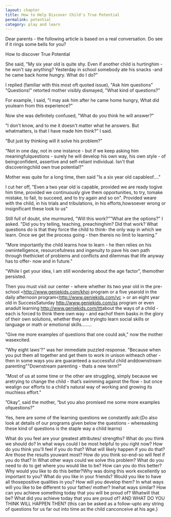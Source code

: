 ```yaml
---
layout: chapter
title: How to Help Discover Child's True Potential
permalink: potential
category: play and learn
---
```


Dear parents - the following article is based on a real conversation. Do see if it rings some bells for you?

How to discover True Potential

She said, "My six year old is quite shy. Even if another child is hurtinghim - he won't say anything? Yesterday in school somebody ate his snacks -and he came back home hungry. What do I do?”

I replied (familiar with this most oft quoted issue), "Ask him questions"
"Questions!" retorted mother visibly dismayed, "What kind of questions?”

For example, I said, "I may ask him after he came home hungry, What did youlearn from this experience?"

Now she was definitely confused, "What do you think he will answer?"

"I don't know, and to me it doesn't matter what he answers. But whatmatters, is that I have made him think?” I said.

"But just by thinking will it solve his problem?"

"Not in one day, not in one instance - but if we keep asking him meaningfulquestions - surely he will develop his own way, his own style - of beingconfident, assertive and self-reliant individual. Isn't that discoveringchild own true potential?"

Mother was quite for a long time, then said "Is a six year old capableof...."

I cut her off, "Even a two year old is capable, provided we are ready togive him time, provided we continuously give them opportunities, to try, tomake mistake, to fail, to succeed, and to try again and so on". Provided weare with the child, in his trials and tribulations, in his efforts,howsoever wrong or insignificant these look to us"

Still full of doubt, she murmured, "Will this work?""What are the options?" I asked. "Did you try telling, teaching, preachinghim? Did that work? What questions do is that they force the child to think- the only way in which we learn. Once we get the process going - then thereis no limit to learning.”

"More importantly the child learns how to learn - he then relies on his ownintelligence, resourcefulness and ingenuity to pave his own path through thethicket of problems and conflicts and dilemmas that life anyway has to offer- now and in future."

"While I get your idea, I am still wondering about the age factor", themother persisted.

Then you must visit our center - where whether its two year old in the pre-school <<http://www.geniekids.com/khoj> program or a five yearold in the daily afternoon program<http://www.geniekids.com/yc > or an eight year old in SuccessSaturday <http://www.geniekids.com/ss> program or even anadult learning <http://www.geniekids.com/ttt>about the ways of a child - each is forced to think there own way - and eachof them basks in the glory of their own solutions, whether they are tryingto learn social skills or language or math or emotional skills........

"Give me more examples of questions that one could ask," now the mother wasexcited.

”Why eight laws'?" was her immediate puzzled response.
"Because when you put them all together and get them to work in unison witheach other - then in some ways you are guaranteed a successful child anddownstream parenting""Downstream parenting - thats a new term?"

"Most of us at some time or the other are struggling, simply because we aretrying to change the child - that’s swimming against the flow - but once wealign our efforts to a child's natural way of working and growing its muchless effort."

”Okay”, said the mother, “but you also promised me some more examples ofquestions?”

Yes, here are some of the learning questions we constantly ask:(Do also look at details of our programs given below the questions - whereasking these kind of questions is the staple way a child learns)

What do you feel are your greatest attributes/ strengths?
What do you think we should do?
In what ways could I be most helpful to you right now?
How do you think you'll feel if you do that?
What will likely happen if you do that? Are those the results youwant most?
How do you think so-end-so will feel if you do that?
In What other ways could we solve this problem?
What do you need to do to get where you would like to be?
How can you do this better? Why would you like to do this better?Why was doing this work excellently so important to you?
What do you like in your friends? Would you like to have all thosepositive qualities in you? How will you develop them?
In what ways will you like to be different to your father/ mother? Inwhat ways similar?
How can you achieve something today that you will be proud of? Whatwill that be? What did you achieve today that you are proud of?
AND WHAT DO YOU THINK WILL HAPPEN THEN? {this can be asked as a follow-upto any string of questions for us far out into time as the child canconceive at his age.}